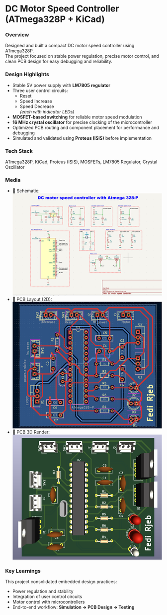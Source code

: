 # DC Motor Speed Controller (ATmega328P + KiCad)

### Overview
Designed and built a compact DC motor speed controller using ATmega328P.  
The project focused on stable power regulation, precise motor control, and clean PCB design for easy debugging and reliability.

### Design Highlights
- Stable 5V power supply with **LM7805 regulator**
- Three user control circuits:
  - Reset
  - Speed Increase
  - Speed Decrease  
  *(each with indicator LEDs)*
- **MOSFET-based switching** for reliable motor speed modulation
- **16 MHz crystal oscillator** for precise clocking of the microcontroller
- Optimized PCB routing and component placement for performance and debugging
- Simulated and validated using **Proteus (ISIS)** before implementation

### Tech Stack
ATmega328P, KiCad, Proteus (ISIS), MOSFETs, LM7805 Regulator, Crystal Oscillator

### Media
- 📸 Schematic: ![Schematic](media/PCB_schematic.png)
- 📸 PCB Layout (2D): ![PCB 2D](media/PCB_2D.png)
- 📸 PCB 3D Render: ![PCB 3D](media/PCB_3D.png)


### Key Learnings
This project consolidated embedded design practices:
- Power regulation and stability
- Integration of user control circuits
- Motor control with microcontrollers
- End-to-end workflow: **Simulation → PCB Design → Testing**

